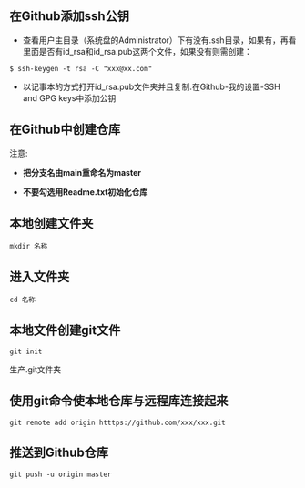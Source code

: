 ## 在Github添加ssh公钥

+ 查看用户主目录（系统盘的Administrator）下有没有.ssh目录，如果有，再看里面是否有id_rsa和id_rsa.pub这两个文件，如果没有则需创建：

```
$ ssh-keygen -t rsa -C "xxx@xx.com"
```

+ 以记事本的方式打开id_rsa.pub文件夹并且复制.在Github-我的设置-SSH and GPG keys中添加公钥

## 在Github中创建仓库

注意:

+ **把分支名由main重命名为master**

+ **不要勾选用Readme.txt初始化仓库**

## 本地创建文件夹

```
mkdir 名称
```

## 进入文件夹

```
cd 名称
```

## 本地文件创建git文件

```
git init
```

生产.git文件夹

## 使用git命令使本地仓库与远程库连接起来

```
git remote add origin htttps://github.com/xxx/xxx.git
```

## 推送到Github仓库

```
git push -u origin master 
```

